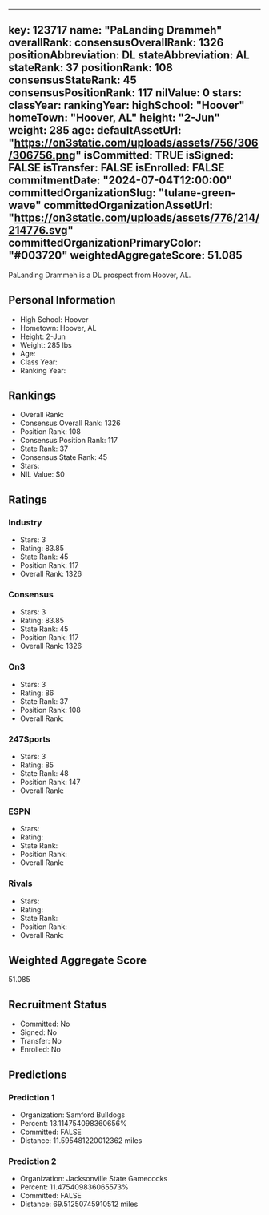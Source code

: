 ---
  key: 123717
  name: "PaLanding Drammeh"
  overallRank: 
  consensusOverallRank: 1326
  positionAbbreviation: DL
  stateAbbreviation: AL
  stateRank: 37
  positionRank: 108
  consensusStateRank: 45
  consensusPositionRank: 117
  nilValue: 0
  stars: 
  classYear: 
  rankingYear: 
  highSchool: "Hoover"
  homeTown: "Hoover, AL"
  height: "2-Jun"
  weight: 285
  age: 
  defaultAssetUrl: "https://on3static.com/uploads/assets/756/306/306756.png"
  isCommitted: TRUE
  isSigned: FALSE
  isTransfer: FALSE
  isEnrolled: FALSE
  commitmentDate: "2024-07-04T12:00:00"
  committedOrganizationSlug: "tulane-green-wave"
  committedOrganizationAssetUrl: "https://on3static.com/uploads/assets/776/214/214776.svg"
  committedOrganizationPrimaryColor: "#003720"
  weightedAggregateScore: 51.085
  ---
  
  PaLanding Drammeh is a DL prospect from Hoover, AL.
  
  ## Personal Information
  - High School: Hoover
  - Hometown: Hoover, AL
  - Height: 2-Jun
  - Weight: 285 lbs
  - Age: 
  - Class Year: 
  - Ranking Year: 
  
  ## Rankings
  - Overall Rank: 
  - Consensus Overall Rank: 1326
  - Position Rank: 108
  - Consensus Position Rank: 117
  - State Rank: 37
  - Consensus State Rank: 45
  - Stars: 
  - NIL Value: $0
  
  ## Ratings
  
  ### Industry
  - Stars: 3
  - Rating: 83.85
  - State Rank: 45
  - Position Rank: 117
  - Overall Rank: 1326
  
  ### Consensus
  - Stars: 3
  - Rating: 83.85
  - State Rank: 45
  - Position Rank: 117
  - Overall Rank: 1326
  
  ### On3
  - Stars: 3
  - Rating: 86
  - State Rank: 37
  - Position Rank: 108
  - Overall Rank: 
  
  ### 247Sports
  - Stars: 3
  - Rating: 85
  - State Rank: 48
  - Position Rank: 147
  - Overall Rank: 
  
  ### ESPN
  - Stars: 
  - Rating: 
  - State Rank: 
  - Position Rank: 
  - Overall Rank: 
  
  ### Rivals
  - Stars: 
  - Rating: 
  - State Rank: 
  - Position Rank: 
  - Overall Rank: 
  
  ## Weighted Aggregate Score
  51.085
  
  ## Recruitment Status
  - Committed: No
  - Signed: No
  - Transfer: No
  - Enrolled: No
  
  
  
  ## Predictions
  
  ### Prediction 1
  - Organization: Samford Bulldogs
  - Percent: 13.114754098360656%
  - Committed: FALSE
  - Distance: 11.595481220012362 miles
  
  ### Prediction 2
  - Organization: Jacksonville State Gamecocks
  - Percent: 11.475409836065573%
  - Committed: FALSE
  - Distance: 69.51250745910512 miles
  